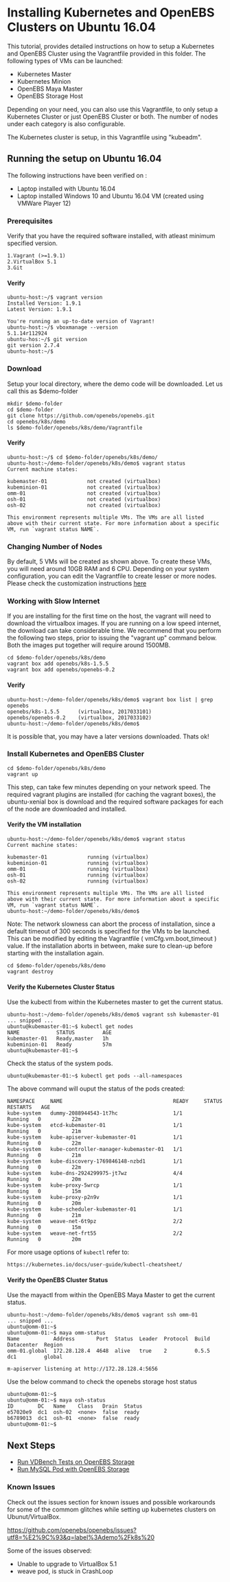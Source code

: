 # Installing Kubernetes and OpenEBS Clusters on Ubuntu 16.04

This tutorial, provides detailed instructions on how to setup a Kubernetes and OpenEBS Cluster using the Vagrantfile provided in this folder.
The following types of VMs can be launched:
- Kubernetes Master 
- Kubernetes Minion 
- OpenEBS Maya Master 
- OpenEBS Storage Host 

Depending on your need, you can also use this Vagrantfile, to only setup a Kubernetes Cluster or just OpenEBS Cluster or both. The number of nodes under each category is also configurable. 

The Kubernetes cluster is setup, in this Vagrantfile using "kubeadm". 

## Running the setup on Ubuntu 16.04

The following instructions have been verified on : 
- Laptop installed with Ubuntu 16.04
- Laptop installed Windows 10 and Ubuntu 16.04 VM (created using VMWare Player 12)

### Prerequisites

Verify that you have the required software installed, with atleast minimum specified version. 

```
1.Vagrant (>=1.9.1)
2.VirtualBox 5.1
3.Git 
```

#### Verify
```
ubuntu-host:~/$ vagrant version
Installed Version: 1.9.1
Latest Version: 1.9.1
 
You're running an up-to-date version of Vagrant!
ubuntu-host:~/$ vboxmanage --version
5.1.14r112924
ubuntu-hos:~/$ git version
git version 2.7.4
ubuntu-host:~/$ 

```

### Download

Setup your local directory, where the demo code will be downloaded. Let us call this as $demo-folder

```
mkdir $demo-folder
cd $demo-folder
git clone https://github.com/openebs/openebs.git
cd openebs/k8s/demo
ls $demo-folder/openebs/k8s/demo/Vagrantfile
```

#### Verify

```
ubuntu-host:~/$ cd $demo-folder/openebs/k8s/demo/
ubuntu-host:~/demo-folder/openebs/k8s/demo$ vagrant status
Current machine states:

kubemaster-01             not created (virtualbox)
kubeminion-01             not created (virtualbox)
omm-01                    not created (virtualbox)
osh-01                    not created (virtualbox)
osh-02                    not created (virtualbox)

This environment represents multiple VMs. The VMs are all listed
above with their current state. For more information about a specific
VM, run `vagrant status NAME`.
```

### Changing Number of Nodes

By default, 5 VMs will be created as shown above. To create these VMs, you will need around 10GB RAM and 6 CPU. Depending on your system configuration, you can edit the Vagrantfile to create lesser or more nodes. Please check the customization instructions [here](./customizing-demo-vagrant-setup.md)


### Working with Slow Internet

If you are installing for the first time on the host, the vagrant will need to download the virtualbox images. If you are running on a low speed internet, the download can take considerable time. We recommend that you perform the following two steps, prior to issuing the "vagrant up" command below. Both the images put together will require around 1500MB. 

```
cd $demo-folder/openebs/k8s/demo
vagrant box add openebs/k8s-1.5.5
vagrant box add openebs/openebs-0.2
```

#### Verify 

```
ubuntu-host:~/demo-folder/openebs/k8s/demo$ vagrant box list | grep openebs
openebs/k8s-1.5.5      (virtualbox, 2017033101)
openebs/openebs-0.2    (virtualbox, 2017033102)
ubuntu-host:~/demo-folder/openebs/k8s/demo$ 
```
It is possible that, you may have a later versions downloaded. Thats ok!

### Install Kubernetes and OpenEBS Cluster

```
cd $demo-folder/openebs/k8s/demo
vagrant up
```
This step, can take few minutes depending on your network speed. The required vagrant plugins are installed (for caching the vagrant boxes), the ubuntu-xenial box is download and the required software packages for each of the node are downloaded and installed. 

#### Verify the VM installation

```
ubuntu-host:~/demo-folder/openebs/k8s/demo$ vagrant status
Current machine states:

kubemaster-01             running (virtualbox)
kubeminion-01             running (virtualbox)
omm-01                    running (virtualbox)
osh-01                    running (virtualbox)
osh-02                    running (virtualbox)

This environment represents multiple VMs. The VMs are all listed
above with their current state. For more information about a specific
VM, run `vagrant status NAME`.
ubuntu-host:~/demo-folder/openebs/k8s/demo$ 
```

Note: The network slowness can abort the process of installation, since a default timeout of 300 seconds is specified for the VMs to be launched. This can be modified by editing the Vagrantfile ( vmCfg.vm.boot_timeout ) value. If the installation aborts in between, make sure to clean-up before starting with the installation again.
```
cd $demo-folder/openebs/k8s/demo
vagrant destroy
```

#### Verify the Kubernetes Cluster Status

Use the kubectl from within the Kubernetes master to get the current status. 

```
ubuntu-host:~/demo-folder/openebs/k8s/demo$ vagrant ssh kubemaster-01
... snipped ...
ubuntu@kubemaster-01:~$ kubectl get nodes
NAME            STATUS         AGE
kubemaster-01   Ready,master   1h
kubeminion-01   Ready          57m
ubuntu@kubemaster-01:~$ 
```

Check the status of the system pods. 

```
ubuntu@kubemaster-01:~$ kubectl get pods --all-namespaces
```
The above command will ouput the status of the pods created:
```
NAMESPACE     NAME                                    READY     STATUS    RESTARTS   AGE
kube-system   dummy-2088944543-1t7hc                  1/1       Running   0          22m
kube-system   etcd-kubemaster-01                      1/1       Running   0          21m
kube-system   kube-apiserver-kubemaster-01            1/1       Running   0          22m
kube-system   kube-controller-manager-kubemaster-01   1/1       Running   0          21m
kube-system   kube-discovery-1769846148-nzbd1         1/1       Running   0          22m
kube-system   kube-dns-2924299975-jt7wz               4/4       Running   0          20m
kube-system   kube-proxy-5wrcp                        1/1       Running   0          15m
kube-system   kube-proxy-p2n9v                        1/1       Running   0          20m
kube-system   kube-scheduler-kubemaster-01            1/1       Running   0          21m
kube-system   weave-net-6t9pz                         2/2       Running   0          15m
kube-system   weave-net-frt55                         2/2       Running   0          20m
```

For more usage options of ```kubectl``` refer to:
```
https://kubernetes.io/docs/user-guide/kubectl-cheatsheet/
```


#### Verify the OpenEBS Cluster Status

Use the mayactl from within the OpenEBS Maya Master to get the current status. 

```
ubuntu-host:~/demo-folder/openebs/k8s/demo$ vagrant ssh omm-01
... snipped ...
ubuntu@omm-01:~$ 
ubuntu@omm-01:~$ maya omm-status
Name           Address       Port  Status  Leader  Protocol  Build  Datacenter  Region
omm-01.global  172.28.128.4  4648  alive   true    2         0.5.5  dc1         global

m-apiserver listening at http://172.28.128.4:5656

```

Use the below command to check the openebs storage host status
```
ubuntu@omm-01:~$
ubuntu@omm-01:~$ maya osh-status
ID        DC   Name    Class   Drain  Status
e57020e9  dc1  osh-02  <none>  false  ready
b6789013  dc1  osh-01  <none>  false  ready
ubuntu@omm-01:~$
```



## Next Steps
- [Run VDBench Tests on OpenEBS Storage](./running-vdbench-tests-with-openebs.md)
- [Run MySQL Pod with OpenEBS Storage](./run-mysql-openebs.md)

### Known Issues

Check out the issues section for known issues and possible workarounds for some of the commom glitches while setting up kubernetes clusters on Ubunut/VirtualBox. 

https://github.com/openebs/openebs/issues?utf8=%E2%9C%93&q=label%3Ademo%2Fk8s%20

Some of the issues observed:
- Unable to upgrade to VirtualBox 5.1
- weave pod, is stuck in CrashLoop
